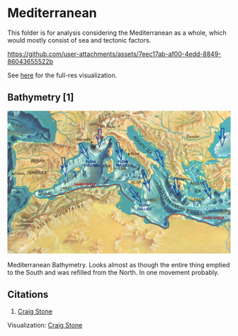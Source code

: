 # Mediterranean

This folder is for analysis considering the Mediterranean as a whole, which would mostly consist of sea and tectonic factors.

https://github.com/user-attachments/assets/7eec17ab-af00-4edd-8849-86043655522b

See [here](https://github.com/sovrynn/ecdo/tree/master/6-LITERATURE-MEDIA/nobulart/ecdo-visualizations) for the full-res visualization.

## Bathymetry [1]

![x](img/med-bathymetry.jpg "med")

Mediterranean Bathymetry. Looks almost as though the entire thing emptied to the South and was refilled from the North.  In one movement probably.

## Citations

1. [Craig Stone](https://nobulart.com)

Visualization: [Craig Stone](https://nobulart.com)